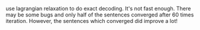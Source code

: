 use lagrangian relaxation to do exact decoding. It's not fast enough. There may be some bugs and only half of the sentences converged after 60 times iteration.  However, the sentences which converged did improve a lot! 